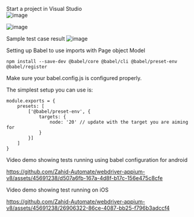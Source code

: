  Start a project in Visual Studio</br>
 ![image](https://github.com/Zahid-Automate/webdriver-appium-v8/assets/45691238/2f3d0325-e331-4655-a584-5524d663e3b7)


![image](https://github.com/Zahid-Automate/webdriver-appium-v8/assets/45691238/64ffc31a-2351-4e9b-af59-0365f249459a)


 Sample test case result
 ![image](https://github.com/Zahid-Automate/webdriver-appium-v8/assets/45691238/75565c2a-c529-4344-9ebe-cc8c4bfc7626)

 Setting up Babel to use imports with Page object Model

```
npm install --save-dev @babel/core @babel/cli @babel/preset-env @babel/register
```
Make sure your babel.config.js is configured properly.

The simplest setup you can use is:
```
module.exports = {
    presets: [
        ['@babel/preset-env', {
            targets: {
                node: '20' // update with the target you are aiming for
            }
        }]
    ]
}
```
Video demo showing tests running using babel configuration for android

https://github.com/Zahid-Automate/webdriver-appium-v8/assets/45691238/d507a6fb-167a-4d8f-b17c-156e475c8cfe

Video demo showing test running on iOS

https://github.com/Zahid-Automate/webdriver-appium-v8/assets/45691238/26906322-86ce-4087-bb25-f796b3adccf4



 

 
